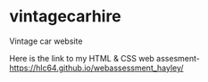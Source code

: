 # vintagecarhire
Vintage car website

Here is the link to my HTML & CSS web assesment- https://hlc64.github.io/webassessment_hayley/
